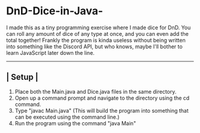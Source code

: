 # DnD-Dice-in-Java-
I made this as a tiny programming exercise where I made dice for DnD. You can roll any amount of dice of any type at once, and you can even add the total together! Frankly the program is kinda useless without being written into something like the Discord API, but who knows, maybe I'll bother to learn JavaScript later down the line.

---------------------
|      Setup        |  
---------------------

1. Place both the Main.java and Dice.java files in the same directory.
2. Open up a command prompt and navigate to the directory using the cd command.
3. Type "javac Main.java" (This will build the program into something that can be executed using the command line.)
4. Run the program using the command "java Main"
